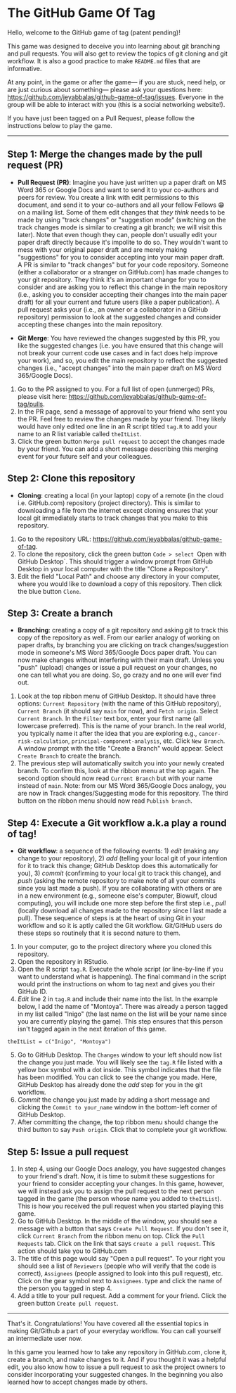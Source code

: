 # The GitHub Game Of Tag

Hello, welcome to the GitHub game of tag (patent pending)!

This game was designed to deceive you into learning about git branching and pull requests. You will also get to review the topics of git cloning and git workflow. It is also a good practice to make `README.md` files that are informative. 

At any point, in the game or after the game— if you are stuck, need help, or are just curious about something— please ask your questions here: https://github.com/jeyabbalas/github-game-of-tag/issues. Everyone in the group will be able to interact with you (this is a social networking website!).


If you have just been tagged on a Pull Request, please follow the instructions below to play the game.

---

## Step 1: Merge the changes made by the pull request (PR)

- **Pull Request (PR)**: Imagine you have just written up a paper draft on MS Word 365 or Google Docs and want to send it to your co-authors and peers for review. You create a link with edit permissions to this document, and send it to your co-authors and all your fellow Fellows 😁 on a mailing list. Some of them edit changes that *they think* needs to be made by using "track changes" or "suggestion mode" (switching on the track changes mode is similar to creating a git branch; we will visit this later). Note that even though they can, people don't usually edit your paper draft directly because it's impolite to do so. They wouldn't want to mess with your original paper draft and are merely making "suggestions" for you to consider accepting into your main paper draft. A PR is similar to "track changes" but for your code repository. Someone (either a collaborator or a stranger on GitHub.com) has made changes to your git repository. They think it's an important change for you to consider and are asking you to reflect this change in the main repository (i.e., asking you to consider accepting their changes into the main paper draft) for all your current and future users (like a paper publication). A pull request asks your (i.e., an owner or a collaborator in a GitHub repository) permission to look at the suggested changes and consider accepting these changes into the main repository.

- **Git Merge**: You have reviewed the changes suggested by this PR, you like the suggested changes (i.e. you have ensured that this change will not break your current code use cases and in fact does help improve your work), and so, you edit the main repository to reflect the suggested changes (i.e., "accept changes" into the main paper draft on MS Word 365/Google Docs).


1. Go to the PR assigned to you. For a full list of open (unmerged) PRs, please visit here: https://github.com/jeyabbalas/github-game-of-tag/pulls.
2. In the PR page, send a message of approval to your friend who sent you the PR. Feel free to review the changes made by your friend. They likely would have only edited one line in an R script titled `tag.R` to add your name to an R list variable called `theItList`.
3. Click the green button `Merge pull request` to accept the changes made by your friend. You can add a short message describing this merging event for your future self and your colleagues.


## Step 2: Clone this repository

- **Cloning**: creating a local (in your laptop) copy of a remote (in the cloud i.e. GitHub.com) repository (project directory). This is similar to downloading a file from the internet except cloning ensures that your local git immediately starts to track changes that you make to this repository.


1. Go to the repository URL: https://github.com/jeyabbalas/github-game-of-tag.
2. To clone the repository, click the green button `Code > select `Open with GitHub Desktop`. This should trigger a window prompt from GitHub Desktop in your local computer with the title "Clone a Repository".
3. Edit the field "Local Path" and choose any directory in your computer, where you would like to download a copy of this repository. Then click the blue button `Clone`.


## Step 3: Create a branch

- **Branching**: creating a copy of a git repository and asking git to track this copy of the repository as well. From our earlier analogy of working on paper drafts, by branching you are clicking on track changes/suggestion mode in someone's MS Word 365/Google Docs paper draft. You can now make changes without interfering with their main draft. Unless you "push" (upload) changes or issue a pull request on your changes, no one can tell what you are doing. So, go crazy and no one will ever find out.

1. Look at the top ribbon menu of GitHub Desktop. It should have three options: `Current Repository` (with the name of this GitHub repository), `Current Branch` (it should say `main` for now), and `Fetch origin`. Select `Current Branch`. In the `Filter` text box, enter your first name (all lowercase preferred). This is the name of your branch. In the real world, you typically name it after the idea that you are exploring e.g., `cancer-risk-calculation`, `principal-component-analysis`, etc. Click `New Branch`. A window prompt with the title "Create a Branch" would appear. Select `Create Branch` to create the branch.
2. The previous step will automatically switch you into your newly created branch. To confirm this, look at the ribbon menu at the top again. The second option should now read `Current Branch` but with your name instead of `main`. Note: from our MS Word 365/Google Docs analogy, you are now in Track changes/Suggesting mode for this repository. The third button on the ribbon menu should now read `Publish branch`.


## Step 4: Execute a Git workflow a.k.a play a round of tag!

- **Git workflow**: a sequence of the following events: 1) *edit* (making any change to your repository), 2) *add* (telling your local git of your intention for it to track this change; GitHub Desktop does this automatically for you), 3) *commit* (confirming to your local git to track this change), and *push* (asking the remote repository to make note of all your commits since you last made a push). If you are collaborating with others or are in a new environment (e.g., someone else's computer, Biowulf, cloud computing), you will include one more step before the first step i.e., *pull* (locally download all changes made to the repository since I last made a pull). These sequence of steps is at the heart of using Git in your workflow and so it is aptly called the Git workflow. Git/GitHub users do these steps so routinely that it is second nature to them.

1. In your computer, go to the project directory where you cloned this repository.
2. Open the repository in RStudio.
3. Open the R script `tag.R`. Execute the whole script (or line-by-line if you want to understand what is happening). The final command in the script would print the instructions on whom to tag next and gives you their GitHub ID.
4. *Edit* line 2 in `tag.R` and include their name into the list. In the example below, I add the name of "Montoya". There was already a person tagged in my list called "Inigo" (the last name on the list will be your name since you are currently playing the game). This step ensures that this person isn't tagged again in the next iteration of this game.

```
theItList = c("Inigo", "Montoya")
```

5. Go to GitHub Desktop. The `Changes` window to your left should now list the change you just made. You will likely see the `tag.R` file listed with a yellow box symbol with a dot inside. This symbol indicates that the file has been modified. You can click to see the change you made. Here, GitHub Desktop has already done the *add* step for you in the git workflow.
6. *Commit* the change you just made by adding a short message and clicking the `Commit to your_name` window in the bottom-left corner of GitHub Desktop.
7. After committing the change, the top ribbon menu should change the third button to say `Push origin`. Click that to complete your git workflow.



## Step 5: Issue a pull request
1. In step 4, using our Google Docs analogy, you have suggested changes to your friend's draft. Now, it is time to submit these suggestions for your friend to consider accepting your changes. In this game, however, we will instead ask you to assign the pull request to the next person tagged in the game (the person whose name you added to `theItList`). This is how you received the pull request when you started playing this game.
2. Go to GitHub Desktop. In the middle of the window, you should see a message with a button that says `Create Pull Request`. If you don't see it, click `Current Branch` from the ribbon menu on top. Click the `Pull Requests` tab. Click on the link that says `create a pull request`. This action should take you to GitHub.com
3. The title of this page would say "Open a pull request". To your right you should see a list of `Reviewers` (people who will verify that the code is correct), `Assignees` (people assigned to look into this pull request), etc. Click on the gear symbol next to `Assignees`. type and click the name of the person you tagged in step 4.
4. Add a title to your pull request. Add a comment for your friend. Click the green button `Create pull request`.


---

That's it. Congratulations! You have covered all the essential topics in making Git/Github a part of your everyday workflow. You can call yourself an intermediate user now.

In this game you learned how to take any repository in GitHub.com, clone it, create a branch, and make changes to it. And if you thought it was a helpful edit, you also know how to issue a pull request to ask the project owners to consider incorporating your suggested changes. In the beginning you also learned how to accept changes made by others.



